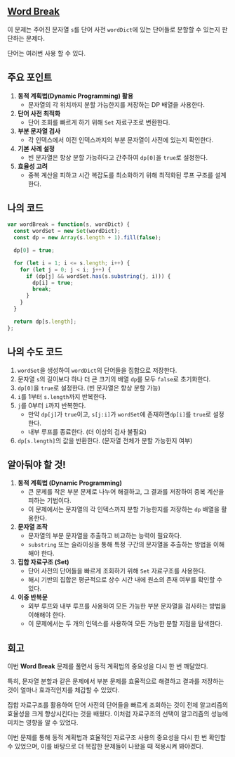 ## [Word Break](https://leetcode.com/problems/word-break)

이 문제는 주어진 문자열 `s`를 단어 사전 `wordDict`에 있는 단어들로 분할할 수 있는지 판단하는 문제다.

단어는 여러번 사용 할 수 있다.

## 주요 포인트

1. **동적 계획법(Dynamic Programming) 활용**
    - 문자열의 각 위치까지 분할 가능한지를 저장하는 DP 배열을 사용한다.
2. **단어 사전 최적화**
    - 단어 조회를 빠르게 하기 위해 `Set` 자료구조로 변환한다.
3. **부분 문자열 검사**
    - 각 인덱스에서 이전 인덱스까지의 부분 문자열이 사전에 있는지 확인한다.
4. **기본 사례 설정**
    - 빈 문자열은 항상 분할 가능하다고 간주하여 `dp[0]`을 `true`로 설정한다.
5. **효율성 고려**
    - 중복 계산을 피하고 시간 복잡도를 최소화하기 위해 최적화된 루프 구조를 설계한다.

## 나의 코드

```jsx
var wordBreak = function(s, wordDict) {
  const wordSet = new Set(wordDict);
  const dp = new Array(s.length + 1).fill(false);

  dp[0] = true;

  for (let i = 1; i <= s.length; i++) {
    for (let j = 0; j < i; j++) {
      if (dp[j] && wordSet.has(s.substring(j, i))) {
        dp[i] = true;
        break;
      }
    }
  }

  return dp[s.length];
};
```

## 나의 수도 코드

1. `wordSet`을 생성하여 `wordDict`의 단어들을 집합으로 저장한다.
2. 문자열 `s`의 길이보다 하나 더 큰 크기의 배열 `dp`를 모두 `false`로 초기화한다.
3. `dp[0]`을 `true`로 설정한다. (빈 문자열은 항상 분할 가능)
4. `i`를 1부터 `s.length`까지 반복한다.
5. `j`를 0부터 `i`까지 반복한다.
    - 만약 `dp[j]`가 `true`이고, `s[j:i]`가 `wordSet`에 존재하면`dp[i]`를 `true`로 설정한다.
    - 내부 루프를 종료한다. (더 이상의 검사 불필요)
6. `dp[s.length]`의 값을 반환한다. (문자열 전체가 분할 가능한지 여부)

## 알아둬야 할 것!

1. **동적 계획법 (Dynamic Programming)**
    - 큰 문제를 작은 부분 문제로 나누어 해결하고, 그 결과를 저장하여 중복 계산을 피하는 기법이다.
    - 이 문제에서는 문자열의 각 인덱스까지 분할 가능한지를 저장하는 `dp` 배열을 활용한다.
2. **문자열 조작**
    - 문자열의 부분 문자열을 추출하고 비교하는 능력이 필요하다.
    - `substring` 또는 슬라이싱을 통해 특정 구간의 문자열을 추출하는 방법을 이해해야 한다.
3. **집합 자료구조 (Set)**
    - 단어 사전의 단어들을 빠르게 조회하기 위해 `Set` 자료구조를 사용한다.
    - 해시 기반의 집합은 평균적으로 상수 시간 내에 원소의 존재 여부를 확인할 수 있다.
4. **이중 반복문**
    - 외부 루프와 내부 루프를 사용하여 모든 가능한 부분 문자열을 검사하는 방법을 이해해야 한다.
    - 이 문제에서는 두 개의 인덱스를 사용하여 모든 가능한 분할 지점을 탐색한다.

## 회고

이번 **Word Break** 문제를 풀면서 동적 계획법의 중요성을 다시 한 번 깨달았다.

특히, 문자열 분할과 같은 문제에서 부분 문제를 효율적으로 해결하고 결과를 저장하는 것이 얼마나 효과적인지를 체감할 수 있었다.

집합 자료구조를 활용하여 단어 사전의 단어들을 빠르게 조회하는 것이 전체 알고리즘의 효율성을 크게 향상시킨다는 것을 배웠다. 이처럼 자료구조의 선택이 알고리즘의 성능에 미치는 영향을 알 수 있었다.

이번 문제를 통해 동적 계획법과 효율적인 자료구조 사용의 중요성을 다시 한 번 확인할 수 있었으며, 이를 바탕으로 더 복잡한 문제들이 나왔을 때 적용시켜 봐야겠다.
